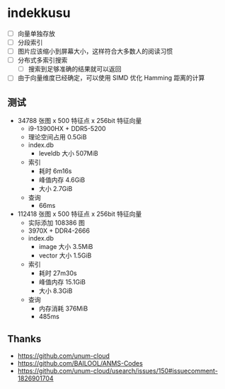 # indekkusu

- [ ] 向量单独存放
- [ ] 分段索引
- [ ] 图片应该缩小到屏幕大小，这样符合大多数人的阅读习惯
- [ ] 分布式多索引搜索
  - [ ] 搜索到足够准确的结果就可以返回
- [ ] 由于向量维度已经确定，可以使用 SIMD 优化 Hamming 距离的计算

## 测试

- 34788 张图 x 500 特征点 x 256bit 特征向量
  - i9-13900HX + DDR5-5200
  - 理论空间占用 0.5GiB
  - index.db
    - leveldb 大小 507MiB
  - 索引
    - 耗时 6m16s
    - 峰值内存 4.6GiB
    - 大小 2.7GiB
  - 查询
    - 66ms
- 112418 张图 x 500 特征点 x 256bit 特征向量
  - 实际添加 108386 图
  - 3970X + DDR4-2666
  - index.db
    - image 大小 3.5MiB
    - vector 大小 1.5GiB
  - 索引
    - 耗时 27m30s
    - 峰值内存 15.1GiB
    - 大小 8.3GiB
  - 查询
    - 内存消耗 376MiB
    - 485ms

## Thanks

- https://github.com/unum-cloud
- https://github.com/BAILOOL/ANMS-Codes
- https://github.com/unum-cloud/usearch/issues/150#issuecomment-1826901704
